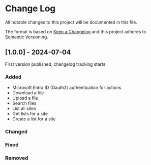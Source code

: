# Change Log
All notable changes to this project will be documented in this file.
 
The format is based on [Keep a Changelog](http://keepachangelog.com/)
and this project adheres to [Semantic Versioning](http://semver.org/).
 
## [1.0.0] - 2024-07-04
 
First version published, changelog tracking starts.
 
### Added
- Microsoft Entra ID (Oauth2) authentication for actions
- Download a file
- Upload a file
- Search files
- List all sites
- Get lists for a site
- Create a list for a site
 
### Changed
 
### Fixed

### Removed
